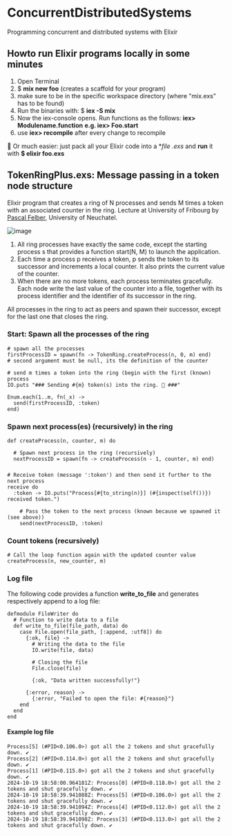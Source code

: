 # ConcurrentDistributedSystems
Programming concurrent and distributed systems with Elixir

## Howto run Elixir programs locally in some minutes
1. Open Terminal
2. $ **mix new foo** (creates a scaffold for your program)
3. make sure to be in the specific workspace directory (where "mix.exs" has to be found)
4. Run the binaries with: $ **iex -S mix**
5. Now the iex-console opens. Run functions as the follows: **iex> Modulename.function** **e.g. iex> Foo.start**
6. use **iex> recompile** after every change to recompile

💬 Or much easier: just pack all your Elixir code into a **file *.exs** and **run** it with **$ elixir foo.exs**

## TokenRingPlus.exs: Message passing in a token node structure
Elixir program that creates a ring of N processes and sends M times a token with an associated
counter in the ring. Lecture at University of Fribourg by [Pascal Felber](https://www.unine.ch/pascal.felber), University of Neuchatel.

![image](https://github.com/user-attachments/assets/77be357c-5371-41ec-9e83-245e7e97ce37)


1. All ring processes have exactly the same code, except the starting process s that
provides a function start(N, M) to launch the application.
2. Each time a process p receives a token, p sends the token to its successor and
increments a local counter. It also prints the current value of the counter.
3. When there are no more tokens, each process terminates gracefully. Each
node write the last value of the counter into a file, together with its process
identifier and the identifier of its successor in the ring.

All processes in the ring to act as peers and spawn their successor, except for the last one that closes the ring.

### Start: Spawn all the processes of the ring
```
# spawn all the processes
firstProcessID = spawn(fn -> TokenRing.createProcess(n, 0, m) end)         # second argument must be null, its the definition of the counter

# send m times a token into the ring (begin with the first (known) process
IO.puts "### Sending #{m} token(s) into the ring. 🚀 ###"

Enum.each(1..m, fn(_x) ->
  send(firstProcessID, :token)
end)
```

### Spawn next process(es) (recursively) in the ring
```
def createProcess(n, counter, m) do

  # Spawn next process in the ring (recursively)
  nextProcessID = spawn(fn -> createProcess(n - 1, counter, m) end)
```

### 
```
# Receive token (message ':token') and then send it further to the next process
receive do
  :token -> IO.puts("Process[#{to_string(n)}] (#{inspect(self())}) received token.")
  
    # Pass the token to the next process (known because we spawned it (see above))
    send(nextProcessID, :token)
```

### Count tokens (recursively)
```
# Call the loop function again with the updated counter value
createProcess(n, new_counter, m)
```

### Log file
The following code provides a function **write_to_file** and generates respectively append to a log file:

```
defmodule FileWriter do
  # Function to write data to a file
  def write_to_file(file_path, data) do
    case File.open(file_path, [:append, :utf8]) do
      {:ok, file} ->
        # Writing the data to the file
        IO.write(file, data)
        
        # Closing the file
        File.close(file)

        {:ok, "Data written successfully!"}
        
      {:error, reason} ->
        {:error, "Failed to open the file: #{reason}"}
    end
  end
end
```

#### Example log file
```
Process[5] (#PID<0.106.0>) got all the 2 tokens and shut gracefully down. ✔️
Process[2] (#PID<0.114.0>) got all the 2 tokens and shut gracefully down. ✔️
Process[1] (#PID<0.115.0>) got all the 2 tokens and shut gracefully down. ✔️
2024-10-19 18:58:00.964181Z: Process[0] (#PID<0.118.0>) got all the 2 tokens and shut gracefully down. ✔️
2024-10-19 18:58:39.941088Z: Process[5] (#PID<0.106.0>) got all the 2 tokens and shut gracefully down. ✔️
2024-10-19 18:58:39.941094Z: Process[4] (#PID<0.112.0>) got all the 2 tokens and shut gracefully down. ✔️
2024-10-19 18:58:39.941098Z: Process[3] (#PID<0.113.0>) got all the 2 tokens and shut gracefully down. ✔️
```

